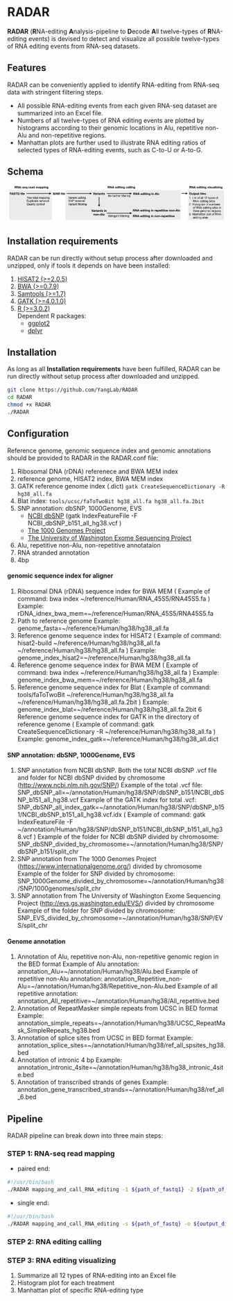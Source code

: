 # RADAR
**RADAR** (**R**NA-editing **A**nalysis-pipeline to **D**ecode **A**ll twelve-types of **R**NA-editing events) is devised to detect and visualize all possible twelve-types of RNA editing events from RNA-seq datasets.
## Features
RADAR can be conveniently applied to identify RNA-editing from RNA-seq data with stringent filtering steps.
* All possible RNA-editing events from each given RNA-seq dataset are summarized into an Excel file.
* Numbers of all twelve-types of RNA editing events are plotted by histograms according to their genomic locations in Alu, repetitive non-Alu and non-repetitive regions.
* Manhattan plots are further used to illustrate RNA editing ratios of selected types of RNA-editing events, such as C-to-U or A-to-G.

## Schema
<img src="https://github.com/xiongyichun/RADAR/blob/master/docs/RADAR.jpg"  alt="RADAR pipeline" />

## Installation requirements
RADAR can be run directly without setup process after downloaded and unzipped, only if tools it depends on have been installed:

1. [HISAT2 (>=2.0.5)](https://ccb.jhu.edu/software/hisat2/index.shtml)
2. [BWA (>=0.7.9)](http://bio-bwa.sourceforge.net/)
3. [Samtools (>=1.7)](http://www.htslib.org/)
4. [GATK (>=4.0.1.0)](https://software.broadinstitute.org/gatk/)
5. [R (>=3.0.2)](https://www.r-project.org)<br/>
    Dependent R packages:
    * [ggplot2](https://ggplot2.tidyverse.org/index.html)
    * [dplyr](https://dplyr.tidyverse.org/index.html)
    
## Installation
As long as all **Installation requirements** have been fulfilled, RADAR can be run directly without setup process after downloaded and unzipped. 
```bash
git clone https://github.com/YangLab/RADAR
cd RADAR
chmod +x RADAR
./RADAR
```

## Configuration
Reference genome, genomic sequence index and genomic annotations should be provided to RADAR in the RADAR.conf file:
1. Ribosomal DNA (rDNA) referenece and BWA MEM index
2. reference genome, HISAT2 index, BWA MEM index
3. GATK reference genome index (.dict)
`gatk CreateSequenceDictionary -R hg38_all.fa`
4. Blat index: `tools/ucsc/faToTwoBit hg38_all.fa hg38_all.fa.2bit`
5. SNP annotation: dbSNP, 1000Genome, EVS
    * [NCBI dbSNP](http://www.ncbi.nlm.nih.gov/SNP/) (gatk IndexFeatureFile -F NCBI_dbSNP_b151_all_hg38.vcf )
    * [The 1000 Genomes Project](https://www.internationalgenome.org/)
    * [The University of Washington Exome Sequencing Project](http://evs.gs.washington.edu/EVS/)
6. Alu, repetitive non-Alu, non-repetitive annotataion
7. RNA stranded annotation
8. 4bp
#### genomic sequence index for aligner
1. Ribosomal DNA (rDNA) sequence index for BWA MEM ( Example of command: bwa index \~/reference/Human/RNA_45S5/RNA45S5.fa )
 Example: rDNA_idnex_bwa_mem=\~/reference/Human/RNA_45S5/RNA45S5.fa
2. Path to reference genome
 Example: genome_fasta=\~/reference/Human/hg38/hg38_all.fa
3. Reference genome sequence index for HISAT2 ( Example of command: hisat2-build \~/reference/Human/hg38/hg38_all.fa \~/reference/Human/hg38/hg38_all.fa )
 Example: genome_index_hisat2=~/reference/Human/hg38/hg38_all.fa
4. Reference genome sequence index for BWA MEM ( Example of command: bwa index ~/reference/Human/hg38/hg38_all.fa )
 Example: genome_index_bwa_mem=~/reference/Human/hg38/hg38_all.fa
5. Reference genome sequence index for Blat ( Example of command: tools/faToTwoBit ~/reference/Human/hg38/hg38_all.fa ~/reference/Human/hg38/hg38_all.fa.2bit )
 Example: genome_index_blat=~/reference/Human/hg38/hg38_all.fa.2bit
6 Reference genome sequence index for GATK in the directory of reference genome ( Example of command: gatk CreateSequenceDictionary -R ~/reference/Human/hg38/hg38_all.fa )
 Example: genome_index_gatk=~/reference/Human/hg38/hg38_all.dict



#### SNP annotation: dbSNP, 1000Genome, EVS
1. SNP annotation from NCBI dbSNP. Both the total NCBI dbSNP .vcf file and folder for NCBI dbSNP divided by chromosome (http://www.ncbi.nlm.nih.gov/SNP/)
 Example of the total .vcf file: SNP_dbSNP_all=~/annotation/Human/hg38/SNP/dbSNP_b151/NCBI_dbSNP_b151_all_hg38.vcf
 Example of the GATK index for total .vcf: SNP_dbSNP_all_index_gatk=~/annotation/Human/hg38/SNP/dbSNP_b151/NCBI_dbSNP_b151_all_hg38.vcf.idx ( Example of command: gatk IndexFeatureFile -F ~/annotation/Human/hg38/SNP/dbSNP_b151/NCBI_dbSNP_b151_all_hg38.vcf )
 Example of the folder for NCBI dbSNP divided by chromosome: SNP_dbSNP_divided_by_chromosome=~/annotation/Human/hg38/SNP/dbSNP_b151/split_chr
2. SNP annotation from The 1000 Genomes Project (https://www.internationalgenome.org/) divided by chromosome
 Example of the folder for SNP divided by chromosome: SNP_1000Genome_divided_by_chromosome=~/annotation/Human/hg38/SNP/1000genomes/split_chr
3. SNP annotation from The University of Washington Exome Sequencing Project (http://evs.gs.washington.edu/EVS/) divided by chromosome
 Example of the folder for SNP divided by chromosome: SNP_EVS_divided_by_chromosome=~/annotation/Human/hg38/SNP/EVS/split_chr


#### Genome annotation
1. Annotation of Alu, repetitive non-Alu, non-repetitive genomic region in the BED format
 Example of Alu annotation: annotation_Alu=~/annotation/Human/hg38/Alu.bed 
 Example of repetitive non-Alu annotation: annotation_Repetitive_non-Alu=~/annotation/Human/hg38/Repetitive_non-Alu.bed
 Example of all repetitive annotation: annotation_All_repetitive=~/annotation/Human/hg38/All_repetitive.bed
2. Annotation of RepeatMasker simple repeats from UCSC in BED format
 Example: annotation_simple_repeats=~/annotation/Human/hg38/UCSC_RepeatMask_SimpleRepeats_hg38.bed
3. Annotation of splice sites from UCSC in BED format
 Example: annotation_splice_sites=~/annotation/Human/hg38/ref_all_spsites_hg38.bed
4. Annotation of intronic 4 bp
 Example: annotation_intronic_4site=~/annotation/Human/hg38/hg38_intronic_4site.bed
5. Annotation of transcribed strands of genes
 Example: annotation_gene_transcribed_strands=~/annotation/Human/hg38/ref_all_6.bed




## Pipeline

RADAR pipeline can break down into three main steps:

### STEP 1: RNA-seq read mapping

* paired end:

```bash
#!/usr/bin/bash
./RADAR mapping_and_call_RNA_editing -1 ${path_of_fastq1} -2 ${path_of_fastq2}  -o ${output_dir} -n ${name} -g ${ref_genome} -t ${maximum_threads}
```

* single end:
```bash
#!/usr/bin/bash
./RADAR mapping_and_call_RNA_editing -s ${path_of_fastq} -o ${output_dir} -n ${name} -g ${ref_genome} -t ${maximum_threads}
```

### STEP 2: RNA editing calling

### STEP 3: RNA editing visualizing
1. Summarize all 12 types of RNA-editing into an Excel file
2. Histogram plot for each treatment
3. Manhattan plot of specific RNA-editing type 
